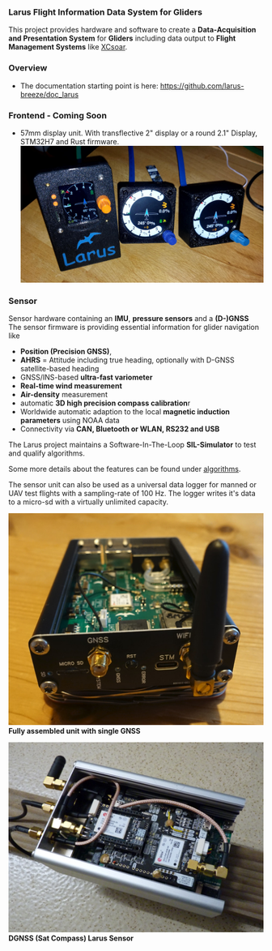 ﻿### Larus Flight Information Data System for Gliders ###

This project provides hardware and software to create a **Data-Acquisition and Presentation System** for **Gliders** including data output to **Flight Management Systems** like [XCsoar](https://github.com/XCSoar).

### Overview
- The documentation starting point is here: https://github.com/larus-breeze/doc_larus

### Frontend - Coming Soon
- 57mm display unit. With transflective 2" display or a round 2.1" Display, STM32H7 and Rust firmware. 
![Frontend New Units](frontend_new_units.jpg)

### Sensor

Sensor hardware containing an **IMU**, **pressure sensors** and a **(D-)GNSS**
The sensor firmware is providing essential information for glider navigation like

  - **Position (Precision GNSS)**,
  - **AHRS** = Attitude including true heading, optionally with D-GNSS satellite-based heading
  - GNSS/INS-based **ultra-fast variometer**
  - **Real-time wind measurement**
  - **Air-density** measurement
  - automatic **3D high precision compass calibration**r
  - Worldwide automatic adaption to the local **magnetic induction parameters** using NOAA data
  - Connectivity via **CAN, Bluetooth or WLAN, RS232 and USB**

<!--  -->
The Larus project maintains a Software-In-The-Loop **SIL-Simulator** to test and qualify algorithms.

Some more details about the features can be found under [algorithms](https://github.com/larus-breeze/sw_sensor_algorithms).

The sensor unit can also be used as a universal data logger for manned or UAV test flights with a sampling-rate of 100 Hz.
The logger writes it's data to a micro-sd with a virtually unlimited capacity.

![Assembled](GNSS-Assembled.jpg)
**Fully assembled unit with single GNSS**

![Assembled DGNSS](DGNSS-Assembly.jpg)
**DGNSS (Sat Compass) Larus Sensor**



